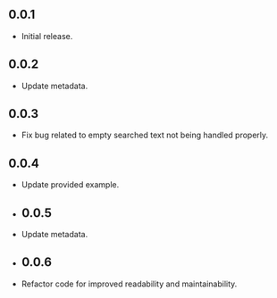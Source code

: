 ## 0.0.1

- Initial release.

## 0.0.2

- Update metadata.

## 0.0.3

- Fix bug related to empty searched text not being handled properly.

## 0.0.4

- Update provided example.

- ## 0.0.5

- Update metadata.

- ## 0.0.6

- Refactor code for improved readability and maintainability.

